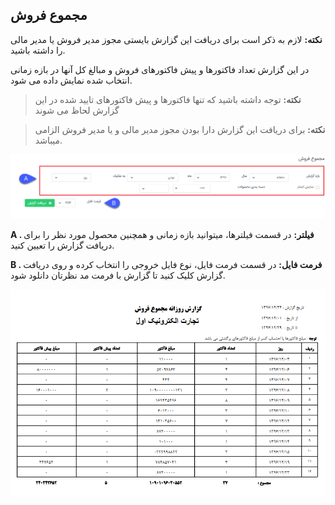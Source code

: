 ﻿## مجموع فروش 

**نکته:** لازم به ذکر است برای دریافت این گزارش بایستی مجوز مدیر فروش یا مدیر مالی را داشته باشید.


در این گزارش تعداد فاکتورها و پیش فاکتورهای فروش و مبالغ کل آنها در بازه زمانی انتخاب شده نمایش داده می شود.

> **نکته:** توجه داشته باشید که تنها فاکتورها و پیش فاکتورهای تایید شده در این گزارش لحاظ می شوند

> **نکته:** برای دریافت این گزارش دارا بودن مجوز مدیر مالی و یا مدیر فروش الزامی میباشد.

![](155.png)

**A . فیلتر:** در قسمت فیلترها، میتوانید بازه زمانی و همچنین محصول مورد نظر را برای دریافت گزارش را تعیین کنید.

**B . فرمت فایل:** در قسمت فرمت فایل، نوع فایل خروجی را انتخاب کرده و روی دریافت گزارش کلیک کنید تا گزارش با فرمت مد نظرتان دانلود شود. 

![](TotalSale2.png)

